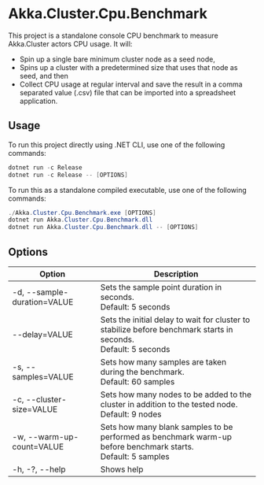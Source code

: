# Akka.Cluster.Cpu.Benchmark

This project is a standalone console CPU benchmark to measure Akka.Cluster actors CPU usage. It will:

* Spin up a single bare minimum cluster node as a seed node,
* Spins up a cluster with a predetermined size that uses that node as seed, and then
* Collect CPU usage at regular interval and save the result in a comma separated value (.csv) file that can be imported
  into a spreadsheet application.

## Usage

To run this project directly using .NET CLI, use one of the following commands:

```powershell
dotnet run -c Release
dotnet run -c Release -- [OPTIONS]
```

To run this as a standalone compiled executable, use one of the following commands:

```powershell
./Akka.Cluster.Cpu.Benchmark.exe [OPTIONS]
dotnet run Akka.Cluster.Cpu.Benchmark.dll
dotnet run Akka.Cluster.Cpu.Benchmark.dll -- [OPTIONS]
```

## Options

| Option                      | Description                                                                                                        |
|-----------------------------|--------------------------------------------------------------------------------------------------------------------|
| -d, --sample-duration=VALUE | Sets the sample point duration in seconds.<br/>Default: 5 seconds                                                  |
| --delay=VALUE               | Sets the initial delay to wait for cluster to stabilize before benchmark starts in seconds.<br/>Default: 5 seconds |
| -s, --samples=VALUE         | Sets how many samples are taken during the benchmark.<br/>Default: 60 samples                                      |
| -c, --cluster-size=VALUE    | Sets how many nodes to be added to the cluster in addition to the tested node.<br/>Default: 9 nodes                |
| -w, --warm-up-count=VALUE   | Sets how many blank samples to be performed as benchmark warm-up before benchmark starts.<br/>Default: 5 samples   |
| -h, -?, --help              | Shows help                                                                                                         |


